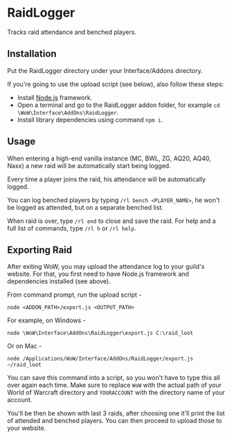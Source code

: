 # RaidLogger
Tracks raid attendance and benched players.

## Installation

Put the RaidLogger directory under your Interface/Addons directory.

If you're going to use the upload script (see below), also follow these steps:

* Install [Node.js](https://nodejs.org) framework.
* Open a terminal and go to the RaidLogger addon folder, for example `cd \WoW\Interface\AddOns\RaidLogger`.
* Install library dependencies using command `npm i`. 

## Usage 
When entering a high-end vanilla instance (MC, BWL, ZG, AQ20, AQ40, Naxx) a new raid will be automatically start being logged.

Every time a player joins the raid, his attendance will be automatically logged.

You can log benched players by typing `/rl bench <PLAYER_NAME>`, he won't be logged as attended, but on a separate benched list.

When raid is over, type `/rl end` to close and save the raid. For help and a full list of commands, type `/rl h` or `/rl help`.

## Exporting Raid

After exiting WoW, you may upload the attendance log to your guild's website. For that, you first need to have Node.js framework and dependencies installed (see above).

From command prompt, run the upload script -

```commandline
node <ADDON_PATH>/export.js <OUTPUT_PATH> 
```

For example, on Windows -

```commandline
node \WoW\Interface\AddOns\RaidLogger\export.js C:\raid_loot
```

Or on Mac -

```commandline
node /Applications/WoW/Interface/AddOns/RaidLogger/export.js ~/raid_loot
```

You can save this command into a script, so you won't have to type this all over again each time. Make sure to replace `WoW` with the actual path of your World of Warcraft directory and `YOURACCOUNT` with the directory name of your account.

You'll be then be shown with last 3 raids, after choosing one it'll print the list of attended and benched  players. You can then proceed to upload those to your website.
